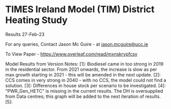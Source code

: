 # TIMES Ireland Model (TIM) District Heating Study

Results 27-Feb-23

For any queries, Contact Jason Mc Guire - at jason.mcguire@ucc.ie

To View Paper - https://www.overleaf.com/read/mxnskrvpfcsy 

Model Results from Version Notes:
[1]: Biodiesel came in too strong in 2019 in the residential sector. From 2021 onwards, the increase is slow as per max growth starting in 2021 - this will be amended in the next update. 
[2]: CCS comes in very strong in 2040 - with no CCS, the model could not find a solution. 
[3]: Differences in house stock per scenario to be investigated. 
[4]: "PWR_Gen_HETC" is missing in the current results. The DH is oversupplied from Data centres; this graph will be added to the next iteration of results. 
[5]:
